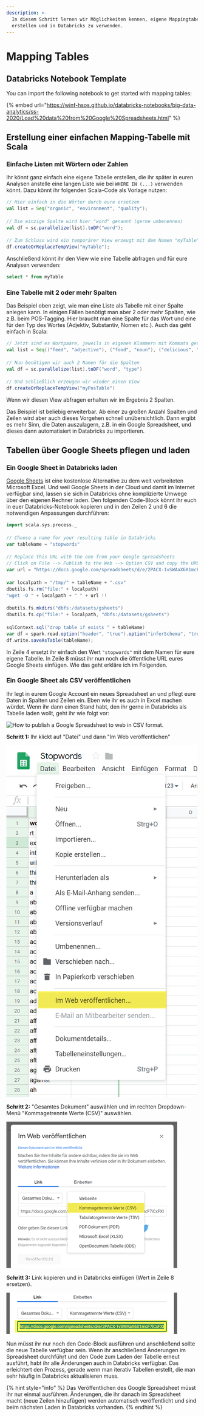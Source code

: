 ```yaml
---
description: >-
  In diesem Schritt lernen wir Möglichkeiten kennen, eigene Mappingtabellen zu
  erstellen und in Databricks zu verwenden.
---
```


# Mapping Tables

## Databricks Notebook Template

You can import the following notebook to get started with mapping tables:

{% embed url="https://winf-hsos.github.io/databricks-notebooks/big-data-analytics/ss-2020/Load%20data%20from%20Google%20Spreadsheets.html" %}

## Erstellung einer einfachen Mapping-Tabelle mit Scala

### Einfache Listen mit Wörtern oder Zahlen

Ihr könnt ganz einfach eine eigene Tabelle erstellen, die ihr später in euren Analysen anstelle eine langen Liste wie bei `WHERE IN (...)` verwenden könnt. Dazu könnt ihr folgenden Scala-Code als Vorlage nutzen:

```scala
// Hier einfach in die Wörter durch eure ersetzen
val list = Seq("organic", "environment", "quality");

// Die einzige Spalte wird hier "word" genannt (gerne umbenennen)
val df = sc.parallelize(list).toDF("word");

// Zum Schluss wird ein temporärer View erzeugt mit dem Namen "myTable"
df.createOrReplaceTempView("myTable");
```

Anschließend könnt ihr den View wie eine Tabelle abfragen und für eure Analysen verwenden:

```sql
select * from myTable
```

### Eine Tabelle mit 2 oder mehr Spalten

Das Beispiel oben zeigt, wie man eine Liste als Tabelle mit einer Spalte anlegen kann. In einigen Fällen benötigt man aber 2 oder mehr Spalten, wie z.B. beim POS-Tagging. Hier braucht man eine Spalte für das Wort und eine für den Typ des Wortes (Adjektiv, Substantiv, Nomen etc.). Auch das geht einfach in Scala:

```scala
// Jetzt sind es Wortpaare, jeweils in eigenen Klammern mit Kommata getrennt
val list = Seq(("feed", "adjective"), ("food", "noun"), ("delicious", "adjective"))

// Nun benötigen wir auch 2 Namen für die Spalten
val df = sc.parallelize(list).toDF("word", "type")

// Und schließlich erzeugen wir wieder einen View
df.createOrReplaceTempView("myPosTable")
```

Wenn wir diesen View abfragen erhalten wir im Ergebnis 2 Spalten.

Das Beispiel ist beliebig erweiterbar. Ab einer zu großen Anzahl Spalten und Zeilen wird aber auch dieses Vorgehen schnell unübersichtlich. Dann ergibt es mehr Sinn, die Daten auszulagern, z.B. in ein Google Spreadsheet, und dieses dann automatisiert in Databricks zu importieren.

## Tabellen über Google Sheets pflegen und laden

### &#x20;Ein Google Sheet in Databricks laden

[Google Sheets](https://www.google.com/sheets/about/) ist eine kostenlose Alternative zu dem weit verbreiteten Microsoft Excel. Und weil Google Sheets in der Cloud und damit im Internet verfügbar sind, lassen sie sich in Databricks ohne komplizierte Umwege über den eigenen Rechner laden. Den folgenden Code-Block könnt ihr euch in euer Databricks-Notebook kopieren und in den Zeilen 2 und 6 die notwendigen Anpassungen durchführen:

```scala
import scala.sys.process._

// Choose a name for your resulting table in Databricks
var tableName = "stopwords"

// Replace this URL with the one from your Google Spreadsheets
// Click on File --> Publish to the Web --> Option CSV and copy the URL
var url = "https://docs.google.com/spreadsheets/d/e/2PACX-1vSWAaX6X1mcF7iCxFXE7dvwQHxb01L4CPlwgGPkmBYDLCsHozvANJBXs_sxlEJ37tAC-jBrZ0c7ADf2/pub?output=csv"

var localpath = "/tmp/" + tableName + ".csv"
dbutils.fs.rm("file:" + localpath)
"wget -O " + localpath + " " + url !!

dbutils.fs.mkdirs("dbfs:/datasets/gsheets")
dbutils.fs.cp("file:" + localpath, "dbfs:/datasets/gsheets")

sqlContext.sql("drop table if exists " + tableName)
var df = spark.read.option("header", "true").option("inferSchema", "true").csv("/datasets/gsheets/" + tableName + ".csv");
df.write.saveAsTable(tableName);
```

In Zeile 4 ersetzt ihr einfach den Wert `"stopwords"` mit dem Namen für eure eigene Tabelle. In Zeile 8 müsst ihr nun noch die öffentliche URL eures Google Sheets einfügen. Wie das geht erkläre ich im Folgenden.

### Ein Google Sheet als CSV veröffentlichen

Ihr legt in eurem Google Account ein neues Spreadsheet an und pflegt eure Daten in Spalten und Zeilen ein. Eben wie ihr es auch in Excel machen würdet. Wenn ihr dann einen Stand habt, den ihr gerne in Databricks als Tabelle laden wollt, geht ihr wie folgt vor:

![How to publish a Google Spreadsheet to web in CSV format.](../../../.gitbook/assets/publish\_google\_spreadsheets.gif)

**Schritt 1:** Ihr klickt auf "Datei" und dann "Im Web veröffentlichen"

![](<../../../.gitbook/assets/image (12).png>)

**Schritt 2:** "Gesamtes Dokument" auswählen und im rechten Dropdown-Menü "Kommagetrennte Werte (CSV)" auswählen.

![](<../../../.gitbook/assets/image (24).png>)

**Schritt 3:** Link kopieren und in Databricks einfügen (Wert in Zeile 8 ersetzen).

![Diesen Link in die Zwischenablage kopieren.](<../../../.gitbook/assets/image (4).png>)

Nun müsst ihr nur noch den Code-Block ausführen und anschließend sollte die neue Tabelle verfügbar sein. Wenn ihr anschließend Änderungen im Spreadsheet durchführt und den Code zum Laden der Tabelle erneut ausführt, habt ihr alle Änderungen auch in Databricks verfügbar. Das erleichtert den Prozess, gerade wenn man iterativ Tabellen erstellt, die man sehr häufig in Databricks aktualisieren muss.

{% hint style="info" %}
Das Veröffentlichen des Google Spreadsheet müsst ihr nur einmal ausführen. Änderungen, die ihr danach im Spreadsheet macht (neue Zeilen hinzufügen) werden automatisch veröffentlicht und sind beim nächsten Laden in Databricks vorhanden.
{% endhint %}

##
